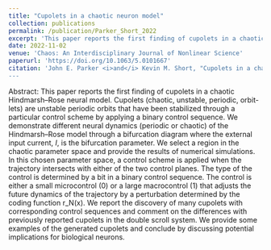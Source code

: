 ```yaml
---
title: "Cupolets in a chaotic neuron model"
collection: publications
permalink: /publication/Parker_Short_2022
excerpt: 'This paper reports the first finding of cupolets in a chaotic Hindmarsh–Rose neural model.'
date: 2022-11-02
venue: 'Chaos: An Interdisciplinary Journal of Nonlinear Science'
paperurl: 'https://doi.org/10.1063/5.0101667'
citation: 'John E. Parker <i>and</i> Kevin M. Short, "Cupolets in a chaotic neuron model", Chaos 32, 113104 (2022)
---
```

Abstract: This paper reports the first finding of cupolets in a chaotic Hindmarsh–Rose neural model. Cupolets (chaotic, unstable, periodic, orbit-lets) are unstable periodic orbits that have been stabilized through a particular control scheme by applying a binary control sequence. We demonstrate different neural dynamics (periodic or chaotic) of the Hindmarsh–Rose model through a bifurcation diagram where the external input current, <i>I</i>, is the bifurcation parameter. We select a region in the chaotic parameter space and provide the results of numerical simulations. In this chosen parameter space, a control scheme is applied when the trajectory intersects with either of the two control planes. The type of the control is determined by a bit in a binary control sequence. The control is either a small microcontrol (0) or a large macrocontrol (1) that adjusts the future dynamics of the trajectory by a perturbation determined by the coding function r_N(x). We report the discovery of many cupolets with corresponding control sequences and comment on the differences with previously reported cupolets in the double scroll system. We provide some examples of the generated cupolets and conclude by discussing potential implications for biological neurons.
